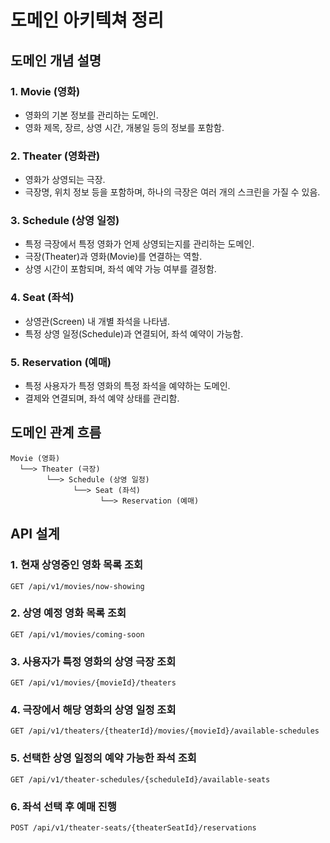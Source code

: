 # 도메인 아키텍쳐 정리

## 도메인 개념 설명

### 1. Movie (영화)

- 영화의 기본 정보를 관리하는 도메인.
- 영화 제목, 장르, 상영 시간, 개봉일 등의 정보를 포함함.

### 2. Theater (영화관)

- 영화가 상영되는 극장.
- 극장명, 위치 정보 등을 포함하며, 하나의 극장은 여러 개의 스크린을 가질 수 있음.

### 3. Schedule (상영 일정)

- 특정 극장에서 특정 영화가 언제 상영되는지를 관리하는 도메인.
- 극장(Theater)과 영화(Movie)를 연결하는 역할.
- 상영 시간이 포함되며, 좌석 예약 가능 여부를 결정함.

### 4. Seat (좌석)

- 상영관(Screen) 내 개별 좌석을 나타냄.
- 특정 상영 일정(Schedule)과 연결되어, 좌석 예약이 가능함.

### 5. Reservation (예매)

- 특정 사용자가 특정 영화의 특정 좌석을 예약하는 도메인.
- 결제와 연결되며, 좌석 예약 상태를 관리함.

## 도메인 관계 흐름

```
Movie (영화)
  └──> Theater (극장)
        └──> Schedule (상영 일정)
              └──> Seat (좌석)
                    └──> Reservation (예매)
```

## API 설계

### 1. 현재 상영중인 영화 목록 조회

```
GET /api/v1/movies/now-showing
```

### 2. 상영 예정 영화 목록 조회

```
GET /api/v1/movies/coming-soon
```

### 3. 사용자가 특정 영화의 상영 극장 조회

```
GET /api/v1/movies/{movieId}/theaters
```

### 4. 극장에서 해당 영화의 상영 일정 조회

```
GET /api/v1/theaters/{theaterId}/movies/{movieId}/available-schedules
```

### 5. 선택한 상영 일정의 예약 가능한 좌석 조회

```
GET /api/v1/theater-schedules/{scheduleId}/available-seats
```

### 6. 좌석 선택 후 예매 진행

```
POST /api/v1/theater-seats/{theaterSeatId}/reservations
```